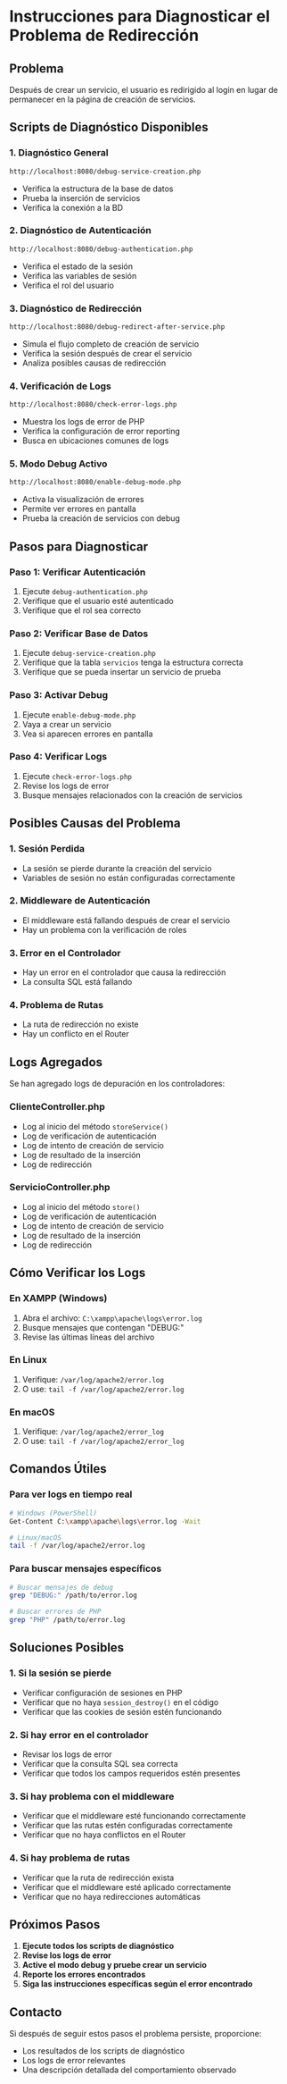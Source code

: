 # Instrucciones para Diagnosticar el Problema de Redirección

## Problema
Después de crear un servicio, el usuario es redirigido al login en lugar de permanecer en la página de creación de servicios.

## Scripts de Diagnóstico Disponibles

### 1. Diagnóstico General
```bash
http://localhost:8080/debug-service-creation.php
```
- Verifica la estructura de la base de datos
- Prueba la inserción de servicios
- Verifica la conexión a la BD

### 2. Diagnóstico de Autenticación
```bash
http://localhost:8080/debug-authentication.php
```
- Verifica el estado de la sesión
- Verifica las variables de sesión
- Verifica el rol del usuario

### 3. Diagnóstico de Redirección
```bash
http://localhost:8080/debug-redirect-after-service.php
```
- Simula el flujo completo de creación de servicio
- Verifica la sesión después de crear el servicio
- Analiza posibles causas de redirección

### 4. Verificación de Logs
```bash
http://localhost:8080/check-error-logs.php
```
- Muestra los logs de error de PHP
- Verifica la configuración de error reporting
- Busca en ubicaciones comunes de logs

### 5. Modo Debug Activo
```bash
http://localhost:8080/enable-debug-mode.php
```
- Activa la visualización de errores
- Permite ver errores en pantalla
- Prueba la creación de servicios con debug

## Pasos para Diagnosticar

### Paso 1: Verificar Autenticación
1. Ejecute `debug-authentication.php`
2. Verifique que el usuario esté autenticado
3. Verifique que el rol sea correcto

### Paso 2: Verificar Base de Datos
1. Ejecute `debug-service-creation.php`
2. Verifique que la tabla `servicios` tenga la estructura correcta
3. Verifique que se pueda insertar un servicio de prueba

### Paso 3: Activar Debug
1. Ejecute `enable-debug-mode.php`
2. Vaya a crear un servicio
3. Vea si aparecen errores en pantalla

### Paso 4: Verificar Logs
1. Ejecute `check-error-logs.php`
2. Revise los logs de error
3. Busque mensajes relacionados con la creación de servicios

## Posibles Causas del Problema

### 1. Sesión Perdida
- La sesión se pierde durante la creación del servicio
- Variables de sesión no están configuradas correctamente

### 2. Middleware de Autenticación
- El middleware está fallando después de crear el servicio
- Hay un problema con la verificación de roles

### 3. Error en el Controlador
- Hay un error en el controlador que causa la redirección
- La consulta SQL está fallando

### 4. Problema de Rutas
- La ruta de redirección no existe
- Hay un conflicto en el Router

## Logs Agregados

Se han agregado logs de depuración en los controladores:

### ClienteController.php
- Log al inicio del método `storeService()`
- Log de verificación de autenticación
- Log de intento de creación de servicio
- Log de resultado de la inserción
- Log de redirección

### ServicioController.php
- Log al inicio del método `store()`
- Log de verificación de autenticación
- Log de intento de creación de servicio
- Log de resultado de la inserción
- Log de redirección

## Cómo Verificar los Logs

### En XAMPP (Windows)
1. Abra el archivo: `C:\xampp\apache\logs\error.log`
2. Busque mensajes que contengan "DEBUG:"
3. Revise las últimas líneas del archivo

### En Linux
1. Verifique: `/var/log/apache2/error.log`
2. O use: `tail -f /var/log/apache2/error.log`

### En macOS
1. Verifique: `/var/log/apache2/error_log`
2. O use: `tail -f /var/log/apache2/error_log`

## Comandos Útiles

### Para ver logs en tiempo real
```bash
# Windows (PowerShell)
Get-Content C:\xampp\apache\logs\error.log -Wait

# Linux/macOS
tail -f /var/log/apache2/error.log
```

### Para buscar mensajes específicos
```bash
# Buscar mensajes de debug
grep "DEBUG:" /path/to/error.log

# Buscar errores de PHP
grep "PHP" /path/to/error.log
```

## Soluciones Posibles

### 1. Si la sesión se pierde
- Verificar configuración de sesiones en PHP
- Verificar que no haya `session_destroy()` en el código
- Verificar que las cookies de sesión estén funcionando

### 2. Si hay error en el controlador
- Revisar los logs de error
- Verificar que la consulta SQL sea correcta
- Verificar que todos los campos requeridos estén presentes

### 3. Si hay problema con el middleware
- Verificar que el middleware esté funcionando correctamente
- Verificar que las rutas estén configuradas correctamente
- Verificar que no haya conflictos en el Router

### 4. Si hay problema de rutas
- Verificar que la ruta de redirección exista
- Verificar que el middleware esté aplicado correctamente
- Verificar que no haya redirecciones automáticas

## Próximos Pasos

1. **Ejecute todos los scripts de diagnóstico**
2. **Revise los logs de error**
3. **Active el modo debug y pruebe crear un servicio**
4. **Reporte los errores encontrados**
5. **Siga las instrucciones específicas según el error encontrado**

## Contacto

Si después de seguir estos pasos el problema persiste, proporcione:
- Los resultados de los scripts de diagnóstico
- Los logs de error relevantes
- Una descripción detallada del comportamiento observado 